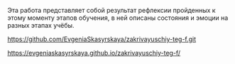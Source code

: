Эта работа представляет собой результат рефлексии пройденных к этому моменту этапов обучения, в ней описаны состояния и эмоции на разных этапах учёбы.

https://github.com/EvgeniaSkasyrskaya/zakrivayuschiy-teg-f.git

https://evgeniaskasyrskaya.github.io/zakrivayuschiy-teg-f/